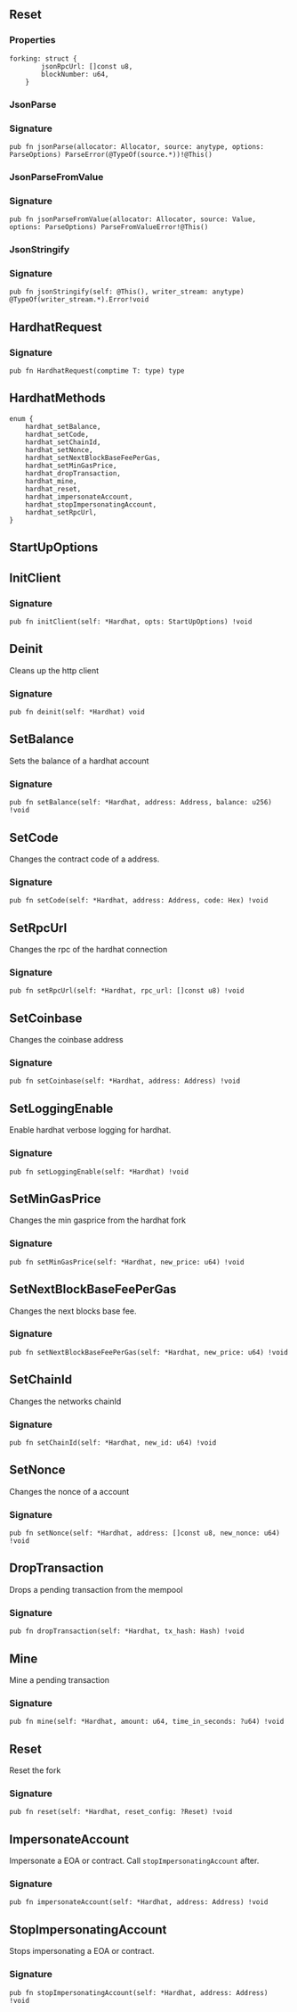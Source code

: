 ## Reset

### Properties

```zig
forking: struct {
        jsonRpcUrl: []const u8,
        blockNumber: u64,
    }
```

### JsonParse
### Signature

```zig
pub fn jsonParse(allocator: Allocator, source: anytype, options: ParseOptions) ParseError(@TypeOf(source.*))!@This()
```

### JsonParseFromValue
### Signature

```zig
pub fn jsonParseFromValue(allocator: Allocator, source: Value, options: ParseOptions) ParseFromValueError!@This()
```

### JsonStringify
### Signature

```zig
pub fn jsonStringify(self: @This(), writer_stream: anytype) @TypeOf(writer_stream.*).Error!void
```

## HardhatRequest
### Signature

```zig
pub fn HardhatRequest(comptime T: type) type
```

## HardhatMethods

```zig
enum {
    hardhat_setBalance,
    hardhat_setCode,
    hardhat_setChainId,
    hardhat_setNonce,
    hardhat_setNextBlockBaseFeePerGas,
    hardhat_setMinGasPrice,
    hardhat_dropTransaction,
    hardhat_mine,
    hardhat_reset,
    hardhat_impersonateAccount,
    hardhat_stopImpersonatingAccount,
    hardhat_setRpcUrl,
}
```

## StartUpOptions

## InitClient
### Signature

```zig
pub fn initClient(self: *Hardhat, opts: StartUpOptions) !void
```

## Deinit
Cleans up the http client

### Signature

```zig
pub fn deinit(self: *Hardhat) void
```

## SetBalance
Sets the balance of a hardhat account

### Signature

```zig
pub fn setBalance(self: *Hardhat, address: Address, balance: u256) !void
```

## SetCode
Changes the contract code of a address.

### Signature

```zig
pub fn setCode(self: *Hardhat, address: Address, code: Hex) !void
```

## SetRpcUrl
Changes the rpc of the hardhat connection

### Signature

```zig
pub fn setRpcUrl(self: *Hardhat, rpc_url: []const u8) !void
```

## SetCoinbase
Changes the coinbase address

### Signature

```zig
pub fn setCoinbase(self: *Hardhat, address: Address) !void
```

## SetLoggingEnable
Enable hardhat verbose logging for hardhat.

### Signature

```zig
pub fn setLoggingEnable(self: *Hardhat) !void
```

## SetMinGasPrice
Changes the min gasprice from the hardhat fork

### Signature

```zig
pub fn setMinGasPrice(self: *Hardhat, new_price: u64) !void
```

## SetNextBlockBaseFeePerGas
Changes the next blocks base fee.

### Signature

```zig
pub fn setNextBlockBaseFeePerGas(self: *Hardhat, new_price: u64) !void
```

## SetChainId
Changes the networks chainId

### Signature

```zig
pub fn setChainId(self: *Hardhat, new_id: u64) !void
```

## SetNonce
Changes the nonce of a account

### Signature

```zig
pub fn setNonce(self: *Hardhat, address: []const u8, new_nonce: u64) !void
```

## DropTransaction
Drops a pending transaction from the mempool

### Signature

```zig
pub fn dropTransaction(self: *Hardhat, tx_hash: Hash) !void
```

## Mine
Mine a pending transaction

### Signature

```zig
pub fn mine(self: *Hardhat, amount: u64, time_in_seconds: ?u64) !void
```

## Reset
Reset the fork

### Signature

```zig
pub fn reset(self: *Hardhat, reset_config: ?Reset) !void
```

## ImpersonateAccount
Impersonate a EOA or contract. Call `stopImpersonatingAccount` after.

### Signature

```zig
pub fn impersonateAccount(self: *Hardhat, address: Address) !void
```

## StopImpersonatingAccount
Stops impersonating a EOA or contract.

### Signature

```zig
pub fn stopImpersonatingAccount(self: *Hardhat, address: Address) !void
```

